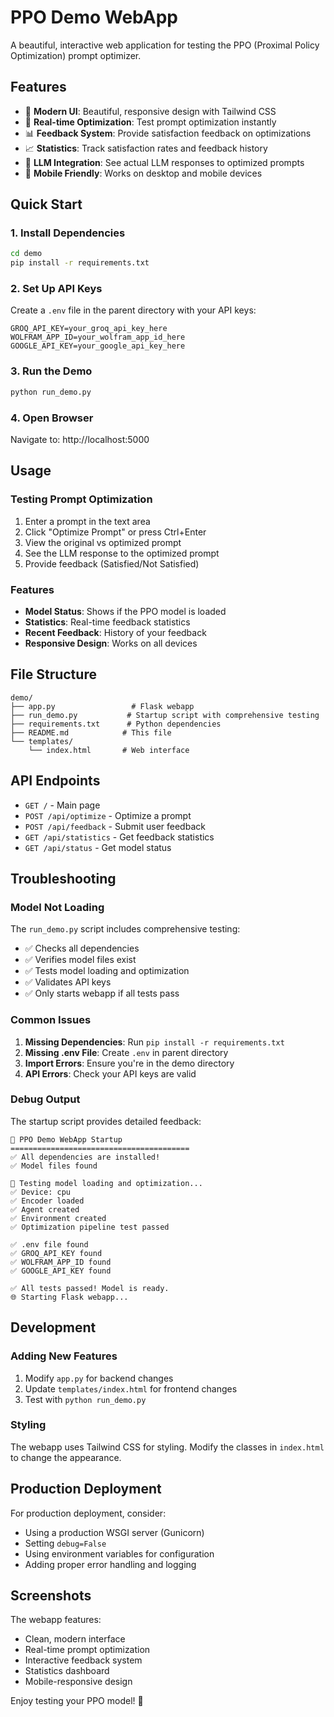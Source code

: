 # PPO Demo WebApp

A beautiful, interactive web application for testing the PPO (Proximal Policy Optimization) prompt optimizer.

## Features

- 🎨 **Modern UI**: Beautiful, responsive design with Tailwind CSS
- 🔄 **Real-time Optimization**: Test prompt optimization instantly
- 📊 **Feedback System**: Provide satisfaction feedback on optimizations
- 📈 **Statistics**: Track satisfaction rates and feedback history
- 🤖 **LLM Integration**: See actual LLM responses to optimized prompts
- 📱 **Mobile Friendly**: Works on desktop and mobile devices

## Quick Start

### 1. Install Dependencies
```bash
cd demo
pip install -r requirements.txt
```

### 2. Set Up API Keys
Create a `.env` file in the parent directory with your API keys:
```
GROQ_API_KEY=your_groq_api_key_here
WOLFRAM_APP_ID=your_wolfram_app_id_here
GOOGLE_API_KEY=your_google_api_key_here
```

### 3. Run the Demo
```bash
python run_demo.py
```

### 4. Open Browser
Navigate to: http://localhost:5000

## Usage

### Testing Prompt Optimization
1. Enter a prompt in the text area
2. Click "Optimize Prompt" or press Ctrl+Enter
3. View the original vs optimized prompt
4. See the LLM response to the optimized prompt
5. Provide feedback (Satisfied/Not Satisfied)

### Features
- **Model Status**: Shows if the PPO model is loaded
- **Statistics**: Real-time feedback statistics
- **Recent Feedback**: History of your feedback
- **Responsive Design**: Works on all devices

## File Structure

```
demo/
├── app.py                 # Flask webapp
├── run_demo.py           # Startup script with comprehensive testing
├── requirements.txt      # Python dependencies
├── README.md            # This file
└── templates/
    └── index.html       # Web interface
```

## API Endpoints

- `GET /` - Main page
- `POST /api/optimize` - Optimize a prompt
- `POST /api/feedback` - Submit user feedback
- `GET /api/statistics` - Get feedback statistics
- `GET /api/status` - Get model status

## Troubleshooting

### Model Not Loading
The `run_demo.py` script includes comprehensive testing:
- ✅ Checks all dependencies
- ✅ Verifies model files exist
- ✅ Tests model loading and optimization
- ✅ Validates API keys
- ✅ Only starts webapp if all tests pass

### Common Issues
1. **Missing Dependencies**: Run `pip install -r requirements.txt`
2. **Missing .env File**: Create `.env` in parent directory
3. **Import Errors**: Ensure you're in the demo directory
4. **API Errors**: Check your API keys are valid

### Debug Output
The startup script provides detailed feedback:
```
🚀 PPO Demo WebApp Startup
========================================
✅ All dependencies are installed!
✅ Model files found

🔧 Testing model loading and optimization...
✅ Device: cpu
✅ Encoder loaded
✅ Agent created
✅ Environment created
✅ Optimization pipeline test passed

✅ .env file found
✅ GROQ_API_KEY found
✅ WOLFRAM_APP_ID found
✅ GOOGLE_API_KEY found

✅ All tests passed! Model is ready.
🌐 Starting Flask webapp...
```

## Development

### Adding New Features
1. Modify `app.py` for backend changes
2. Update `templates/index.html` for frontend changes
3. Test with `python run_demo.py`

### Styling
The webapp uses Tailwind CSS for styling. Modify the classes in `index.html` to change the appearance.

## Production Deployment

For production deployment, consider:
- Using a production WSGI server (Gunicorn)
- Setting `debug=False`
- Using environment variables for configuration
- Adding proper error handling and logging

## Screenshots

The webapp features:
- Clean, modern interface
- Real-time prompt optimization
- Interactive feedback system
- Statistics dashboard
- Mobile-responsive design

Enjoy testing your PPO model! 🚀 